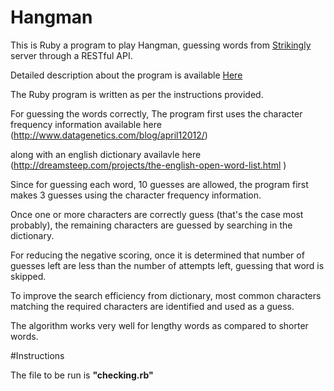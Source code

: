 # Hangman 



This is Ruby a program to play Hangman, guessing words from [Strikingly](https://www.strikingly.com) server through a RESTful API.

Detailed description about the program is available [Here](https://github.com/joycehan/strikingly-interview-test-instructions/tree/new)

The Ruby program is written as per the instructions provided.

For guessing the words correctly, The program first uses the character frequency information available here (http://www.datagenetics.com/blog/april12012/)

along with an english dictionary availavle here (http://dreamsteep.com/projects/the-english-open-word-list.html )


Since for guessing each word, 10 guesses are allowed, the program first makes 3 guesses using the character frequency information.


Once one or more characters are correctly guess (that's the case most probably), the remaining characters are guessed by searching in the dictionary. 


For reducing the negative scoring,
 once it is determined that number of guesses left are  less than the number of attempts left, guessing that word is skipped.


To improve the search efficiency from dictionary, most common characters matching the required characters are identified and used as a guess.

The algorithm works very well for lengthy words as compared to shorter words. 

#Instructions

The file to be run is **"checking.rb"**